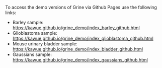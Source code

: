 To access the demo versions of Grine via Github Pages use the following links:
* Barley sample: https://kawue.github.io/grine_demo/index_barley_github.html
* Glioblastoma sample: https://kawue.github.io/grine_demo/index_glioblastoma_github.html
* Mouse urinary bladder sample: https://kawue.github.io/grine_demo/index_bladder_github.html
* Gaussians sample: https://kawue.github.io/grine_demo/index_gaussians_github.html